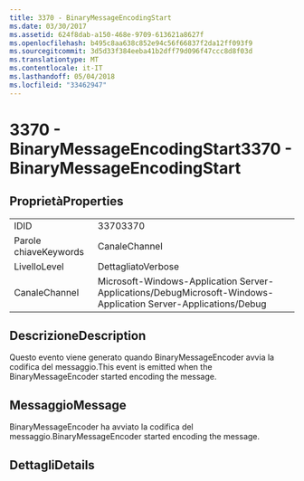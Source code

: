 ```yaml
---
title: 3370 - BinaryMessageEncodingStart
ms.date: 03/30/2017
ms.assetid: 624f8dab-a150-468e-9709-613621a8627f
ms.openlocfilehash: b495c8aa638c852e94c56f66837f2da12ff093f9
ms.sourcegitcommit: 3d5d33f384eeba41b2dff79d096f47ccc8d8f03d
ms.translationtype: MT
ms.contentlocale: it-IT
ms.lasthandoff: 05/04/2018
ms.locfileid: "33462947"
---
```

# <a name="3370---binarymessageencodingstart"></a><span data-ttu-id="17226-102">3370 - BinaryMessageEncodingStart</span><span class="sxs-lookup"><span data-stu-id="17226-102">3370 - BinaryMessageEncodingStart</span></span>
## <a name="properties"></a><span data-ttu-id="17226-103">Proprietà</span><span class="sxs-lookup"><span data-stu-id="17226-103">Properties</span></span>  
  
|||  
|-|-|  
|<span data-ttu-id="17226-104">ID</span><span class="sxs-lookup"><span data-stu-id="17226-104">ID</span></span>|<span data-ttu-id="17226-105">3370</span><span class="sxs-lookup"><span data-stu-id="17226-105">3370</span></span>|  
|<span data-ttu-id="17226-106">Parole chiave</span><span class="sxs-lookup"><span data-stu-id="17226-106">Keywords</span></span>|<span data-ttu-id="17226-107">Canale</span><span class="sxs-lookup"><span data-stu-id="17226-107">Channel</span></span>|  
|<span data-ttu-id="17226-108">Livello</span><span class="sxs-lookup"><span data-stu-id="17226-108">Level</span></span>|<span data-ttu-id="17226-109">Dettagliato</span><span class="sxs-lookup"><span data-stu-id="17226-109">Verbose</span></span>|  
|<span data-ttu-id="17226-110">Canale</span><span class="sxs-lookup"><span data-stu-id="17226-110">Channel</span></span>|<span data-ttu-id="17226-111">Microsoft-Windows-Application Server-Applications/Debug</span><span class="sxs-lookup"><span data-stu-id="17226-111">Microsoft-Windows-Application Server-Applications/Debug</span></span>|  
  
## <a name="description"></a><span data-ttu-id="17226-112">Descrizione</span><span class="sxs-lookup"><span data-stu-id="17226-112">Description</span></span>  
 <span data-ttu-id="17226-113">Questo evento viene generato quando BinaryMessageEncoder avvia la codifica del messaggio.</span><span class="sxs-lookup"><span data-stu-id="17226-113">This event is emitted when the BinaryMessageEncoder started encoding the message.</span></span>  
  
## <a name="message"></a><span data-ttu-id="17226-114">Messaggio</span><span class="sxs-lookup"><span data-stu-id="17226-114">Message</span></span>  
 <span data-ttu-id="17226-115">BinaryMessageEncoder ha avviato la codifica del messaggio.</span><span class="sxs-lookup"><span data-stu-id="17226-115">BinaryMessageEncoder started encoding the message.</span></span>  
  
## <a name="details"></a><span data-ttu-id="17226-116">Dettagli</span><span class="sxs-lookup"><span data-stu-id="17226-116">Details</span></span>
